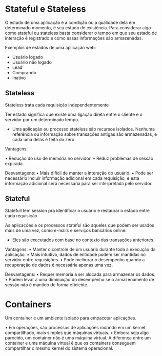# Stateful e Stateless

O estado de uma aplicação é a condição ou a qualidade dela em determinado momento, é seu estado de existência. Para considerar algo como stateful ou stateless basta considerar o tempo em que seu estado de interação é registrado e como essas informações são armazenadas.

Exemplos de estados de uma aplicação web:
- Usuário logado
- Usuário não logado
- Lead
- Comprando
- Inativo

## Stateless

Stateless trata cada requisição independentemente

Ter estado significa que existe uma ligação direta entre o cliente e o servidor por um determinado tempo.

- Uma aplicação ou processo stateless são recursos isolados. Nenhuma referência ou informação sobre transações antigas são armazenadas, e cada uma delas é feita do zero.

Vantagens:

• Redução do uso de memória no servidor.
• Reduz problemas de sessão expirada.

Desvantagens:
• Mais difícil de manter a interação do usuário.
• Pode ser necessário incluir informação adicional em cada requisição,
e esta informação adicional será necessária para ser interpretada pelo servidor.

## Stateful
Statefull tem session pra identificar o usuário e restaurar o estado entre cada requisição

As aplicações e os processos stateful são aqueles que podem ser usados mais de uma vez, como e-mails e serviços bancários online.
- Eles são executados com base no contexto das transações anteriores.

Vantagens:
• Manter o controle de um usuário durante toda a execução da aplicação.
• Mais intuitivo, dados de entidade podem ser mantidas no servidor entre
requisições.
• Pode melhorar o desempenho quando a recuperação de dados é
necessária apenas uma vez.

Desvantagens:
• Requer memória a ser alocada para armazenar os dados.
• Podem levar a uma diminuição do desempenho se o armazenamento de
sessão não é mantido de forma eficiente.

# Containers

Um container é um ambiente isolado para empacotar aplicações.

• Em operações, são processos de aplicações rodando em um kernel compartilhado, mais simples que máquinas virtuais.
• Embora seja algo parecido, um container não é uma máquina virtual. A diferença entre um container e uma máquina virtual é que os containers conseguem compartilhar o mesmo kernel do sistema operacional.


